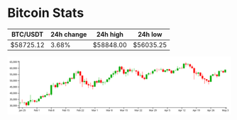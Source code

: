 # Bitcoin Stats

BTC/USDT|24h change|24h high|24h low|
|---|---|---|---|
|$58725.12|3.68%|$58848.00|$56035.25|

<img src="./chart.svg">
